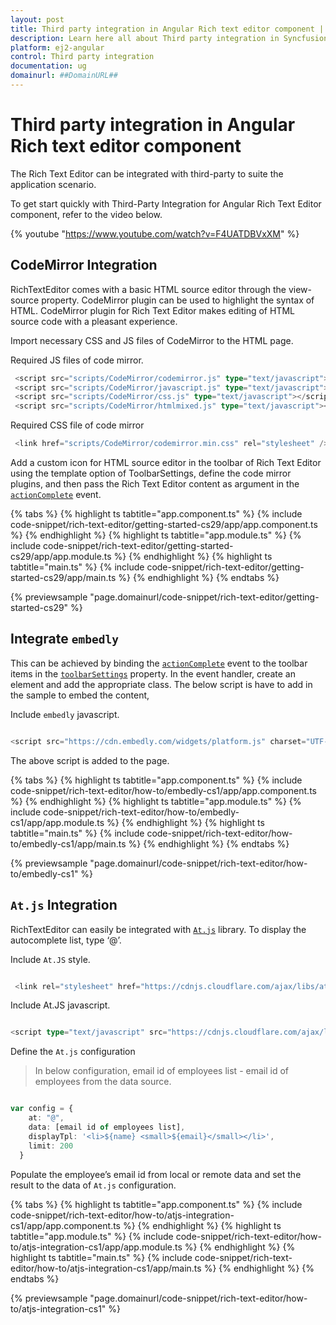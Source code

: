 ```yaml
---
layout: post
title: Third party integration in Angular Rich text editor component | Syncfusion
description: Learn here all about Third party integration in Syncfusion Angular Rich text editor component of Syncfusion Essential JS 2 and more.
platform: ej2-angular
control: Third party integration 
documentation: ug
domainurl: ##DomainURL##
---
```


# Third party integration in Angular Rich text editor component

The Rich Text Editor can be integrated with third-party to suite the application scenario.

To get start quickly with Third-Party Integration for Angular Rich Text Editor component, refer to the video below.

{% youtube "https://www.youtube.com/watch?v=F4UATDBVxXM" %}

## CodeMirror Integration

RichTextEditor comes with a basic HTML source editor through the view-source property. CodeMirror plugin can be used to highlight the syntax of HTML. CodeMirror plugin for Rich Text Editor makes editing of HTML source code with a pleasant experience.

Import necessary CSS and JS files of CodeMirror to the HTML page.

Required JS files of code mirror.

```typescript
 <script src="scripts/CodeMirror/codemirror.js" type="text/javascript"></script>
 <script src="scripts/CodeMirror/javascript.js" type="text/javascript"></script>
 <script src="scripts/CodeMirror/css.js" type="text/javascript"></script>
 <script src="scripts/CodeMirror/htmlmixed.js" type="text/javascript"></script>

```

Required CSS file of code mirror

```typescript
 <link href="scripts/CodeMirror/codemirror.min.css" rel="stylesheet" />
```

Add a custom icon for HTML source editor in the toolbar of Rich Text Editor using the template option of ToolbarSettings, define the code mirror plugins, and then pass the Rich Text Editor content as argument in the [`actionComplete`](https://ej2.syncfusion.com/angular/documentation/api/rich-text-editor/#actioncomplete) event.

{% tabs %}
{% highlight ts tabtitle="app.component.ts" %}
{% include code-snippet/rich-text-editor/getting-started-cs29/app/app.component.ts %}
{% endhighlight %}
{% highlight ts tabtitle="app.module.ts" %}
{% include code-snippet/rich-text-editor/getting-started-cs29/app/app.module.ts %}
{% endhighlight %}
{% highlight ts tabtitle="main.ts" %}
{% include code-snippet/rich-text-editor/getting-started-cs29/app/main.ts %}
{% endhighlight %}
{% endtabs %}
  
{% previewsample "page.domainurl/code-snippet/rich-text-editor/getting-started-cs29" %}

## Integrate `embedly`

This can be achieved by binding the [`actionComplete`](https://ej2.syncfusion.com/angular/documentation/api/rich-text-editor/#actioncomplete) event to the toolbar items in the [`toolbarSettings`](https://ej2.syncfusion.com/angular/documentation/api/rich-text-editor/#toolbarsettings) property. In the event handler, create an element and add the appropriate class. The below script is have to add in the sample to embed the content,

Include `embedly` javascript.

```typescript

<script src="https://cdn.embedly.com/widgets/platform.js" charset="UTF-8"></script>

```

The above script is added to the page.

{% tabs %}
{% highlight ts tabtitle="app.component.ts" %}
{% include code-snippet/rich-text-editor/how-to/embedly-cs1/app/app.component.ts %}
{% endhighlight %}
{% highlight ts tabtitle="app.module.ts" %}
{% include code-snippet/rich-text-editor/how-to/embedly-cs1/app/app.module.ts %}
{% endhighlight %}
{% highlight ts tabtitle="main.ts" %}
{% include code-snippet/rich-text-editor/how-to/embedly-cs1/app/main.ts %}
{% endhighlight %}
{% endtabs %}
  
{% previewsample "page.domainurl/code-snippet/rich-text-editor/how-to/embedly-cs1" %}

## `At.js` Integration

RichTextEditor can easily be integrated with [`At.js`](https://github.com/ichord/At.js) library. To display the autocomplete list, type ‘@’.

Include `At.JS` style.

```typescript

 <link rel="stylesheet" href="https://cdnjs.cloudflare.com/ajax/libs/at.js/1.4.0/css/jquery.atwho.min.css">

```

Include At.JS javascript.

```typescript

<script type="text/javascript" src="https://cdnjs.cloudflare.com/ajax/libs/at.js/1.4.0/js/jquery.atwho.min.js"></script>

```

Define the `At.js` configuration

> In below configuration, email id of employees list - email id of employees from the data source.

```typescript

var config = {
    at: "@",
    data: [email id of employees list],
    displayTpl: '<li>${name} <small>${email}</small></li>',
    limit: 200
  }

```

Populate the employee’s email id from local or remote data and set the result to the data of `At.js` configuration.

{% tabs %}
{% highlight ts tabtitle="app.component.ts" %}
{% include code-snippet/rich-text-editor/how-to/atjs-integration-cs1/app/app.component.ts %}
{% endhighlight %}
{% highlight ts tabtitle="app.module.ts" %}
{% include code-snippet/rich-text-editor/how-to/atjs-integration-cs1/app/app.module.ts %}
{% endhighlight %}
{% highlight ts tabtitle="main.ts" %}
{% include code-snippet/rich-text-editor/how-to/atjs-integration-cs1/app/main.ts %}
{% endhighlight %}
{% endtabs %}
  
{% previewsample "page.domainurl/code-snippet/rich-text-editor/how-to/atjs-integration-cs1" %}
